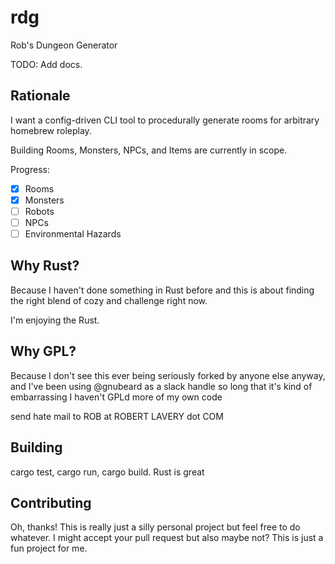 # rdg
Rob's Dungeon Generator

TODO: Add docs.


## Rationale

I want a config-driven CLI tool to procedurally generate rooms for arbitrary homebrew roleplay.

Building Rooms, Monsters, NPCs, and Items are currently in scope.

Progress:

- [x] Rooms
- [x] Monsters
- [ ] Robots
- [ ] NPCs
- [ ] Environmental Hazards

## Why Rust?

Because I haven't done something in Rust before and this is about finding the right blend of cozy and challenge right now.

I'm enjoying the Rust.


## Why GPL?

Because I don't see this ever being seriously forked by anyone else anyway, and I've been using @gnubeard as a slack handle so long that it's kind of embarrassing I haven't GPLd more of my own code


send hate mail to ROB at ROBERT LAVERY dot COM

## Building

cargo test, cargo run, cargo build. Rust is great

## Contributing

Oh, thanks! This is really just a silly personal project but feel free to do whatever.
I might accept your pull request but also maybe not? This is just a fun project for me.
